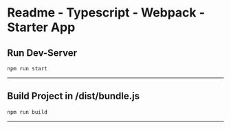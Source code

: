 # Readme - Typescript - Webpack - Starter App

## Run Dev-Server

`npm run start`

---

## Build Project in /dist/bundle.js

`npm run build`

---
